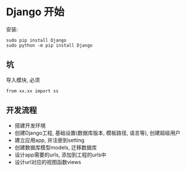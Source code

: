 # Django 开始

安装: 
```
sudo pip install Django
sudo python -m pip install Django
```

## 坑

导入模块, 必须
```
from xx.xx import ss
```

## 开发流程
- 搭建开发环境
- 创建Django工程, 基础设置(数据库版本, 模板路径, 语言等), 创建超级用户
- 建立应用app, 并注册到setting
- 创建数据库模型models, 迁移数据库
- 设计app需要的urls, 添加到工程的urls中
- 设计url对应的视图函数views

